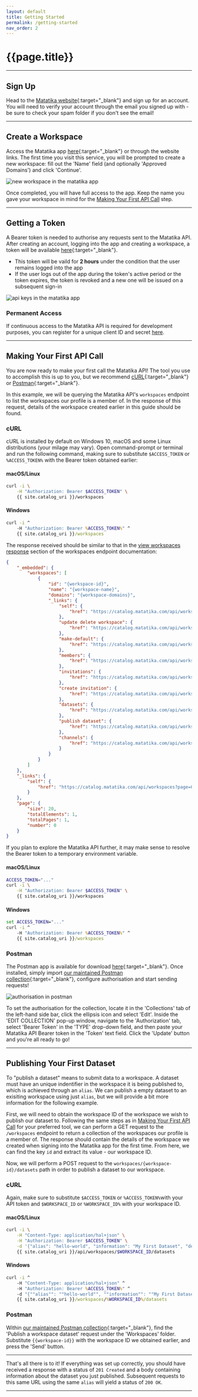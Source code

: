 ```yaml
---
layout: default
title: Getting Started
permalink: /getting-started
nav_order: 2
---
```


# {{page.title}}

---

## Sign Up
Head to the [Matatika website]({{site.www_url}}){:target="_blank"} and sign up for an account. You will need to verify your account through the email you signed up with - be sure to check your spam folder if you don't see the email!

---

## Create a Workspace
Access the Matatika app [here]({{site.app_url}}){:target="_blank"} or through the website links. The first time you visit this service, you will be prompted to create a new workspace: fill out the 'Name' field (and optionally 'Approved Domains') and click 'Continue'.

![new workspace in the matatika app](assets/img/app-new-workspace.png)

Once completed, you will have full access to the app. Keep the name you gave your workspace in mind for the [Making Your First API Call](getting-started#making-your-first-api-call) step.

---

## Getting a Token
A Bearer token is needed to authorise any requests sent to the Matatika API. After creating an account, logging into the app and creating a workspace, a token will be available [here]({{site.api_keys_url}}){:target="_blank"}.

- This token will be vaild for **2 hours** under the condition that the user remains logged into the app
- If the user logs out of the app during the token's active period or the token expires, the token is revoked and a new one will be issued on a subsequent sign-in

![api keys in the matatika app](assets/img/app-api-keys.png)

### Permanent Access
If continuous access to the Matatika API is required for development purposes, you can register for a unique client ID and secret [here]().

---

## Making Your First API Call
You are now ready to make your first call the Matatika API! The tool you use to accomplish this is up to you, but we recommend [cURL](https://curl.haxx.se/docs/manual.html){:target="_blank"} or [Postman](https://learning.postman.com/docs/postman/launching-postman/introduction/){:target="_blank"}.

In this example, we will be querying the Matatika API's `workspaces` endpoint to list the workspaces our profile is a member of. In the response of this request, details of the workspace created earlier in this guide should be found.

### cURL
cURL is installed by default on Windows 10, macOS and some Linux distributions (your milage may vary). Open command-prompt or terminal and run the following command, making sure to substitute `$ACCESS_TOKEN` or `%ACCESS_TOKEN%` with the Bearer token obtained earlier:

#### macOS/Linux
```bash
curl -i \
    -H "Authorization: Bearer $ACCESS_TOKEN" \
    {{ site.catalog_uri }}/workspaces
```

#### Windows
```bat
curl -i ^
    -H "Authorization: Bearer %ACCESS_TOKEN%" ^
    {{ site.catalog_uri }}/workspaces
```

The response received should be similar to that in the [view workspaces response](workspaces#response) section of the workspaces endpoint documentation:

```json
{
    "_embedded": {
        "workspaces": [
            {
                "id": "{workspace-id}",
                "name": "{workspace-name}",
                "domains": "{workspace-domains}",
                "_links": {
                    "self": {
                        "href": "https://catalog.matatika.com/api/workspaces/{workspace-id}"
                    },
                    "update delete workspace": {
                        "href": "https://catalog.matatika.com/api/workspaces/{workspace-id}"
                    },
                    "make-default": {
                        "href": "https://catalog.matatika.com/api/workspaces/{workspace-id}/default"
                    },
                    "members": {
                        "href": "https://catalog.matatika.com/api/workspaces/{workspace-id}/members"
                    },
                    "invitations": {
                        "href": "https://catalog.matatika.com/api/workspaces/{workspace-id}/invitations"
                    },
                    "create invitation": {
                        "href": "https://catalog.matatika.com/api/workspaces/{workspace-id}/invitations",
                    },
                    "datasets": {
                        "href": "https://catalog.matatika.com/api/workspaces/{workspace-id}/datasets",
                    },
                    "publish dataset": {
                        "href": "https://catalog.matatika.com/api/workspaces/{workspace-id}/datasets",
                    },
                    "channels": {
                        "href": "https://catalog.matatika.com/api/workspaces/{workspace-id}/channels",
                    }
                }
            }
        ]
    },
    "_links": {
        "self": {
            "href": "https://catalog.matatika.com/api/workspaces?page=0&size=20"
        }
    },
    "page": {
        "size": 20,
        "totalElements": 1,
        "totalPages": 1,
        "number": 0
    }
}
```

If you plan to explore the Matatika API further, it may make sense to resolve the Bearer token to a temporary environment variable.

#### macOS/Linux
```bash
ACCESS_TOKEN="..."
curl -i \
    -H "Authorization: Bearer $ACCESS_TOKEN" \
    {{ site.catalog_uri }}/workspaces
```

#### Windows
```bat
set ACCESS_TOKEN="..."
curl -i ^
    -H "Authorization: Bearer %ACCESS_TOKEN%" ^
    {{ site.catalog_uri }}/workspaces
```

### Postman
The Postman app is available for download [here](https://www.postman.com/downloads/){:target="_blank"}. Once installed, simply import [our maintained Postman collection](){:target="_blank"}, configure authorisation and start sending requests!

<!-- To import the collection into Postman, navigate to 'File -> Import...', select the 'Link' tab and enter `https://catalog.matatika.com:443/api/postman-collection.json`. -->

![authorisation in postman](assets/img/postman-auth.png)

To set the authorisation for the collection, locate it in the 'Collections' tab of the left-hand side bar, click the ellipsis icon and select 'Edit'. Inside the 'EDIT COLLECTION' pop-up window, navigate to the 'Authorization' tab, select 'Bearer Token' in the 'TYPE' drop-down field, and then paste your Matatika API Bearer token in the 'Token' text field. Click the 'Update' button and you're all ready to go!

---

## Publishing Your First Dataset

To "publish a dataset" means to submit data to a workspace. A dataset must have an unique indentifier in the workspace it is being published to, which is achieved through an `alias`. We can publish a empty dataset to an exisiting workspace using just `alias`, but we will provide a bit more information for the following example. 

First, we will need to obtain the workspace ID of the workspace we wish to publish our dataset to. Following the same steps as in [Making Your First API Call](#making-your-first-api-call) for your preferred tool, we can perform a GET request to the `/workspaces` endpoint to return a collection of the workspaces our profile is a member of. The response should contain the details of the workspace we created when signing into the Matatika app for the first time. From here, we can find the key `id` and extract its value - our workspace ID.

Now, we will perform a POST request to the `workspaces/{workspace-id}/datasets` path in order to publish a dataset to our workspace.

### cURL
Again, make sure to substitute `$ACCESS_TOKEN` or `%ACCESS_TOKEN%`with your API token and `$WORKSPACE_ID` or `%WORKSPACE_ID%` with your workspace ID.

#### macOS/Linux
```bash
curl -i \
    -H "Content-Type: application/hal+json" \
    -H "Authorization: Bearer $ACCESS_TOKEN" \
    -d '{"alias": "hello-world", "information": "My First Dataset", "description": "My first dataset published to a workspace using cURL"}' \
    {{ site.catalog_uri }}/api/workspaces/$WORKSPACE_ID/datasets
```
#### Windows
```bat
curl -i ^
    -H "Content-Type: application/hal+json" ^
    -H "Authorization: Bearer %ACCESS_TOKEN%" ^
    -d "{""alias"": ""hello-world"", ""information"": ""My First Dataset"", ""description"": ""My first dataset published to a workspace using cURL""}" ^
    {{ site.catalog_uri }}/workspaces/%WORKSPACE_ID%/datasets
```



### Postman
Within [our maintained Postman collection](){:target="_blank"}, find the 'Publish a workspace dataset' request under the 'Workspaces' folder. Substitute `{{workspace-id}}` with the workspace ID we obtained earlier, and press the 'Send' button.

---

That's all there is to it! If everything was set up correctly, you should have received a response with a status of `201 Created` and a body containing information about the dataset you just published. Subsequent requests to this same URL using the same `alias` will yield a status of `200 OK`.

---